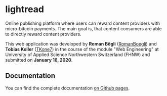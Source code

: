 # lightread
Online publishing platform where users can reward content providers with micro-bitcoin payments. The main goal is, that content consumers are able to directly reward content providers.

This web application was developed by **Roman Bögli** ([RomanBoegli](https://github.com/RomanBoegli)) and **Tobias Koller** ([TKone7](https://github.com/TKone7)) in the course of the module "Web Engineering" at University of Applied Science Northwestern Switzerland (FHNW) and submitted on **January 16, 2020**.

## Documentation
You can find the complete documentation [on Github pages](https://tkone7.github.io/lightread/).
